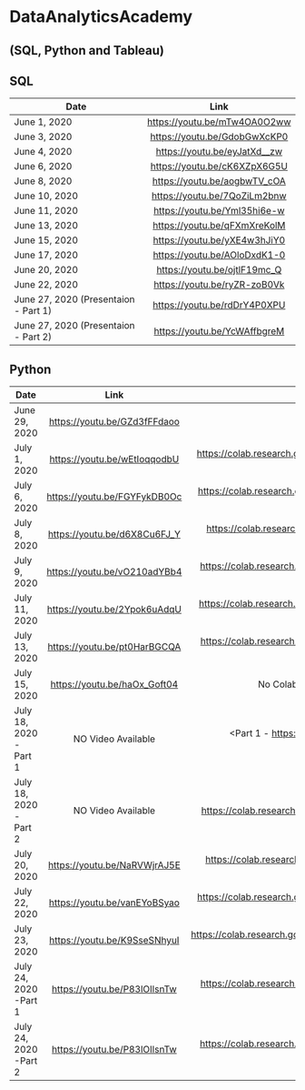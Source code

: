 # DataAnalyticsAcademy
## (SQL, Python and Tableau)

## SQL

| Date        	 | Link          		             |
| ---------------|:-----------------------------:|
| June 1, 2020   | <https://youtu.be/mTw4OA0O2ww>|
| June 3, 2020   | <https://youtu.be/GdobGwXcKP0>|
| June 4, 2020   | <https://youtu.be/eyJatXd__zw>|
| June 6, 2020   | <https://youtu.be/cK6XZpX6G5U>|
| June 8, 2020   | <https://youtu.be/aogbwTV_cOA>|
| June 10, 2020  | <https://youtu.be/7QoZiLm2bnw>|
| June 11, 2020  | <https://youtu.be/Yml35hi6e-w>|
| June 13, 2020  | <https://youtu.be/qFXmXreKolM>|
| June 15, 2020  | <https://youtu.be/yXE4w3hJiY0>|
| June 17, 2020  | <https://youtu.be/AOloDxdK1-0>|
| June 20, 2020  | <https://youtu.be/ojtlF19mc_Q>|
| June 22, 2020  | <https://youtu.be/ryZR-zoB0Vk>|
| June 27, 2020 (Presentaion - Part 1) | <https://youtu.be/rdDrY4P0XPU>|
| June 27, 2020 (Presentaion - Part 2) | <https://youtu.be/YcWAffbgreM>|



## Python

| Date        	 | Link          		              |  Google Colab link                                                                       |
| ---------------|:------------------------------:|:----------------------------------------------------------------------------------------:|
| June 29, 2020  | <https://youtu.be/GZd3fFFdaoo> |                                                                                          |
| July 1, 2020   | <https://youtu.be/wEtIoqqodbU> | <https://colab.research.google.com/drive/1DWF-CXxLgpw2WvgvPpbLBJJ8FFNjqQiZ?usp=sharing>  |
| July 6, 2020   | <https://youtu.be/FGYFykDB0Oc> | <https://colab.research.google.com/drive/1yeOyp9nhYY6fMz7NTop8hDXkI764yyWF?usp=sharing>  |
| July 8, 2020   | <https://youtu.be/d6X8Cu6FJ_Y> | <https://colab.research.google.com/drive/17vhYvN7lYsViRyjzhwzY2jquC2AkzYia?usp=sharing>  |
| July 9, 2020   | <https://youtu.be/vO210adYBb4> | <https://colab.research.google.com/drive/1FJYAasJSYUMooGCeaQIS5pKtvs4JznJh?usp=sharing>  |
| July 11, 2020  | <https://youtu.be/2Ypok6uAdqU> | <https://colab.research.google.com/drive/1Ul5FgW_o3Ybxnef_sDYPxCUxkN5Wkpv9?usp=sharing>  |
| July 13, 2020  | <https://youtu.be/pt0HarBGCQA> | <https://colab.research.google.com/drive/1yFZduldzz9n3CVrzfwBBuayO5Wl0DPR5?usp=sharing>  |
| July 15, 2020  | <https://youtu.be/haOx_Goft04> | No Colab Notebook Available - overview of Unit 2 project                                 |
| July 18, 2020 - Part 1   | NO Video Available  | <Part 1 - https://colab.research.google.com/drive/1CFbi_w1K6poiB0-pxi5UAhXH0KJUg9gi?usp=sharing>  |
| July 18, 2020 - Part 2   | NO Video Available  | <Part 2 - https://colab.research.google.com/drive/10toPzO8rw6PswQroAAZiIPAQubaiwcwG?usp=sharing>  |
| July 20, 2020  | <https://youtu.be/NaRVWjrAJ5E>  | <https://colab.research.google.com/drive/1PrtPWypIH74435MIuiBtI5BkoUj8U5zL?usp=sharing>  |
| July 22, 2020  | <https://youtu.be/vanEYoBSyao>  | <https://colab.research.google.com/drive/1T9xXOQdBJnU08VXYpsOUtkPRajGiFwM5?usp=sharing>  |
| July 23, 2020  | <https://youtu.be/K9SseSNhyuI>  | <https://colab.research.google.com/drive/1vWtSmCgG5Tk8WY_S9wZ0tXN8nBWbeNH2?usp=sharing>  |
| July 24, 2020 -Part 1 | <https://youtu.be/P83lOIlsnTw>  | <https://colab.research.google.com/drive/1LPCNYr2h8lNud9SxbOOvNQu6r6lgJZZs?usp=sharing>  |
| July 24, 2020 -Part 2 | <https://youtu.be/P83lOIlsnTw>  | <https://colab.research.google.com/drive/13FG2pTrOJ6LvFNe9S99Ye0ghHhY2I4Eb?usp=sharing>  |

















